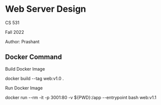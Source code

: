 # Web Server Design

CS 531

Fall 2022

Author: Prashant 


## Docker Command
Build Docker Image

docker build --tag web:v1.0 .


Run Docker Image

docker run --rm -it -p 3001:80 -v ${PWD}:/app --entrypoint bash web:v1.1
